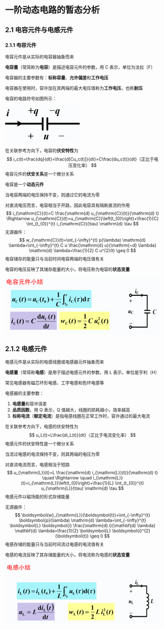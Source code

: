 # 一阶动态电路的暂态分析

## 2.1 电容元件与电感元件

### 2.1.1 电容元件

电容元件是从实际的电容器抽象而来

**电容量**（常简称为**电容**）是描述电容元件的参数，用 C 表示，单位为法拉（F）

电容器的主要参数有：**标称容量**、**允许偏差**和**工作电压**

电容器在使用时，容许加在其两端的最大电压值称为**工作电压**，也称**耐压**

电容的电路符号如图所示：

<img src="doc/image-20210606150455138.png" alt="image-20210606150455138" style="zoom:50%;" />

在关联参考方向下，电容的**伏安特性**为
$$
i_c(t)=\frac{dq}{dt}=\frac{d[Cu_c(t)]}{dt}=C\frac{du_c(t)}{dt}（正比于电压变化率）
$$
电容元件的**伏安关系**是一个微分关系

电容是一个**动态元件**

当电容两端的电压保持不变，则通过它的电流为零

对直流电压而言，电容相当于开路，因此电容具有隔断直流的作用
$$
i_{\mathrm{C}}(t)=C \frac{\mathrm{d} u_{\mathrm{C}}(t)}{\mathrm{d} t} \Rightarrow u_{\mathrm{C}}(t)=u_{\mathrm{C}}\left(t_{0}\right)+\frac{1}{C} \int_{t_{0}}^{t} i_{\mathrm{C}}(\tau) \mathrm{d} \tau
$$
无源器件：
$$
w_{\mathrm{C}}(t)=\int_{-\infty}^{t} p(\lambda) \mathrm{d} \lambda=\int_{-\infty}^{t} C u \frac{\mathrm{d} u}{\mathrm{~d} \lambda} \mathrm{d} \lambda=\frac{1}{2} C u^{2}(t) \geq 0
$$
电容储存的能量只与当前时间电容两端的电压值有关

电容的电压反映了其储存能量的大小，将电压称为电容的**状态变量**

![image-20210606151420784](doc/image-20210606151420784.png)

## 2.1.2 电感元件

电感元件是从实际的电感线圈或电感器元件抽象而来

**电感量**（常简称**电感**）是用于描述电感元件的参数，用 L 表示，单位是亨利（H）

常见电感器有磁芯环形电感、工字电感和色环电感等

电感器的主要参数：

1. **电感量**和容许误差
2. **品质因数**，用 Q 表示，Q 值越大，线圈的损耗越小，效率越高
3. **标称电流**（**额定电流**）是指电感线圈在正常工作时，容许通过的最大电流

在关联参考方向下，电感的伏安特性为
$$
u_L(t)=L\frac{di_L(t)}{dt}（正比于电流变化率）
$$
电感元件的伏安特性是一个微分关系

当流过电感的电流保持不变，则其两端的电压为零

对直流电流而言，电感相当于短路
$$
u_{\mathrm{L}}(t)=L \frac{\mathrm{d} i_{\mathrm{L}}(t)}{\mathrm{d} t} \quad \Rightarrow \quad i_{\mathrm{L}}(t)=i_{\mathrm{L}}\left(t_{0}\right)+\frac{1}{L} \int_{t_{0}}^{t} u_{\mathrm{L}}(\tau) \mathrm{d} \tau
$$
电感元件以磁场能的形式存储能量

无源器件：
$$
\boldsymbol{w}_{\mathrm{L}}(\boldsymbol{t})=\int_{-\infty}^{t} \boldsymbol{p}(\lambda) \mathrm{d} \lambda=\int_{-\infty}^{t} \boldsymbol{L} \boldsymbol{i} \frac{\mathrm{d} i}{\mathbf{d} \lambda} \mathbf{d} \lambda=\frac{1}{2} \boldsymbol{L} \boldsymbol{i}^{2}(\boldsymbol{t}) \geq 0
$$
电感存储的能量只与当前时间流过电感的电流值有关 

电感的电流反映了其存储能量的大小，将电流称为电感的**状态变量** 

![image-20210606152801851](doc/image-20210606152801851.png)

